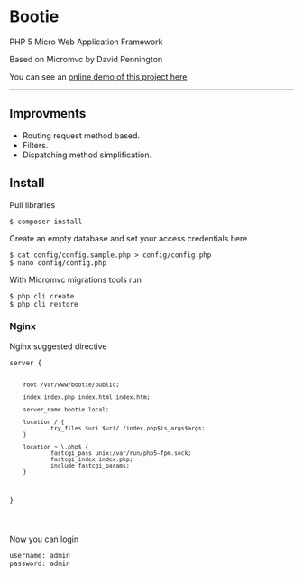 <h1><i class='ion-ios-gear'></i> Bootie</h1>

<p>PHP 5 Micro Web Application Framework</p>
<p>Based on Micromvc by David Pennington</p>
<p>You can see an <a href="http://bootie.devmeta.net">online demo of this project here</a></p>
<hr>
<h2>Improvments</h2>
<ul>
<li>Routing request method based.</li>
<li>Filters.</li>
<li>Dispatching method simplification.</li>
</ul>

<h2>Install</h2>

<p> Pull libraries</p>
<pre><code data-language="shell">$ composer install
</code></pre>

<p> Create an empty database and set your access credentials here</p>
<pre><code data-language="shell">$ cat config/config.sample.php > config/config.php
$ nano config/config.php
</code></pre>

<p>With Micromvc migrations tools run</p>
<pre><code data-language="shell">$ php cli create
$ php cli restore
</code></pre>

<h3>Nginx</h3>
<p>Nginx suggested directive</p>
<pre data-language="shell"><code>server {

        root /var/www/bootie/public;

        index index.php index.html index.htm;

        server_name bootie.local;

        location / {
                try_files $uri $uri/ /index.php$is_args$args;
        }

        location ~ \.php$ {
                fastcgi_pass unix:/var/run/php5-fpm.sock;
                fastcgi_index index.php;
                include fastcgi_params;
        }
}

</code></pre>

<p>Now you can login</p>
<pre><code data-language="shell">username: admin
password: admin
</code></pre>
